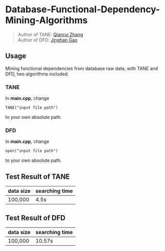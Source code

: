 # Database-Functional-Dependency-Mining-Algorithms
> Author of TANE: [Qianrui Zhang](https://github.com/owen6314)  
> Author of DFD: [Jinghan Gao](https://github.com/getterk96)

## Usage
Mining functional dependencies from database raw data, with TANE and DFD, two algorithms included.

### TANE
In **main.cpp**, change

	TANE("input file path")

to your own absolute path.

### DFD 
In **main.cpp**, change

	open("input file path")

to your own absolute path.

## Test Result of TANE
|data size|searching time|  
|-|-|  
|100,000|4.5s|
## Test Result of DFD 
|data size|searching time|  
|-|-|  
|100,000|10.57s|
